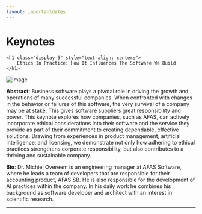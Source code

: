 ```yaml
---
layout: importantdates
---
```



<div class="col-lg8 mx-auto">
    <h1 class="display-4" style="text-align: left;">
        Keynotes
    </h1>

    <h1 class="display-5" style="text-align: center;">
        Ethics In Practice: How It Influences The Software We Build
    </h1>
![image](https://github.com/icsob2024/icsob2024.github.io/assets/54010269/d3ac99f1-99aa-40ce-a7b8-e37a401acdc7)

<p> <b>Abstract</b>: Business software plays a pivotal role in driving the growth and operations of many successful companies. When confronted with changes in the behavior or failures of this software, the very survival of a company may be at stake. This gives software suppliers great responsibility and power. This keynote explores how companies, such as AFAS, can actively incorporate ethical considerations into their software and the service they provide as part of their commitment to creating dependable, effective solutions. Drawing from experiences in product management, artificial intelligence, and licensing, we demonstrate not only how adhering to ethical practices strengthens corporate responsibility, but also contributes to a thriving and sustainable company. </p>


<p><b>Bio</b>: Dr. Michiel Overeem is an engineering manager at AFAS Software, where he leads a team of developers that are responsible for their accounting product, AFAS SB. He is also responsible for the development of AI practices within the company. In his daily work he combines his background as software developer and architect with an interest in scientific research.</p>

<hr>
